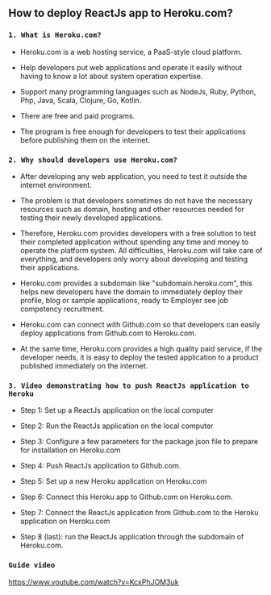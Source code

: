 ## How to deploy ReactJs app to Heroku.com?

### `1. What is Heroku.com?`

- Heroku.com is a web hosting service, a PaaS-style cloud platform.

- Help developers put web applications and operate it easily without having to know a lot about system operation expertise.

- Support many programming languages ​​such as NodeJs, Ruby, Python, Php, Java, Scala, Clojure, Go, Kotlin.

- There are free and paid programs.

- The program is free enough for developers to test their applications before publishing them on the internet.

### `2. Why should developers use Heroku.com?`

- After developing any web application, you need to test it outside the internet environment.

- The problem is that developers sometimes do not have the necessary resources such as domain, hosting and other resources needed for testing their newly developed applications.

- Therefore, Heroku.com provides developers with a free solution to test their completed application without spending any time and money to operate the platform system. All difficulties, Heroku.com will take care of everything, and developers only worry about developing and testing their applications.

- Heroku.com provides a subdomain like "subdomain.heroku.com", this helps new developers have the domain to immediately deploy their profile, blog or sample applications, ready to Employer see job competency recruitment.

- Heroku.com can connect with Github.com so that developers can easily deploy applications from Github.com to Heroku.com.

- At the same time, Heroku.com provides a high quality paid service, if the developer needs, it is easy to deploy the tested application to a product published immediately on the internet.

### `3. Video demonstrating how to push ReactJs application to Heroku`

- Step 1: Set up a ReactJs application on the local computer

- Step 2: Run the ReactJs application on the local computer

- Step 3: Configure a few parameters for the package.json file to prepare for installation on Heroku.com

- Step 4: Push ReactJs application to Github.com.

- Step 5: Set up a new Heroku application on Heroku.com

- Step 6: Connect this Heroku app to Github.com on Heroku.com.

- Step 7: Connect the ReactJs application from Github.com to the Heroku application on Heroku.com

- Step 8 (last): run the ReactJs application through the subdomain of Heroku.com.

### `Guide video`

https://www.youtube.com/watch?v=KcxPhJOM3uk